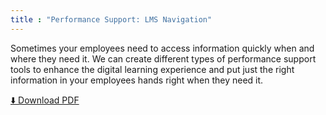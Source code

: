 ```yaml
---
title : "Performance Support: LMS Navigation"
---
```

Sometimes your employees need to access information quickly when and where they need it. We can create different types of performance support tools to enhance the digital learning experience and put just the right information in your employees hands right when they need it.

<p class="text-center margin-vertical-3">
  <a class="cta cta--green large" href="/static/demo/SCA_Navigation_Job_Aid_3up_Redacted.pdf" target="_blank">⬇️ Download PDF</a>
</p>

